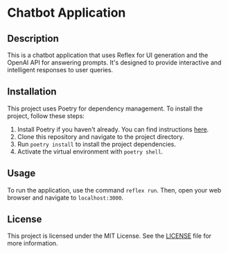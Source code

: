 # Chatbot Application

## Description

This is a chatbot application that uses Reflex for UI generation and the OpenAI API for answering prompts. It's designed to provide interactive and intelligent responses to user queries.

## Installation

This project uses Poetry for dependency management. To install the project, follow these steps:

1. Install Poetry if you haven't already. You can find instructions [here](https://python-poetry.org/docs/#installation).
2. Clone this repository and navigate to the project directory.
3. Run `poetry install` to install the project dependencies.
4. Activate the virtual environment with `poetry shell`.

## Usage

To run the application, use the command `reflex run`. Then, open your web browser and navigate to `localhost:3000`.


## License
This project is licensed under the MIT License. See the [LICENSE](LICENSE) file for more information.
